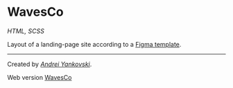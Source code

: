 # WavesCo

*HTML, SCSS*

Layout of a landing-page site according to a [Figma template](https://www.figma.com/file/7HmJOq2qleyA6Y2lokNUMU/Sounds-effect-library---responsive-landing-page?node-id=264%3A713&t=BCijHY6kahpWVBLH-1).



---

Created by [*Andrei Yankovski*](mailto:mr.payne52@gmail.com).

Web version [WavesCo](https://waves-co.netlify.app/)